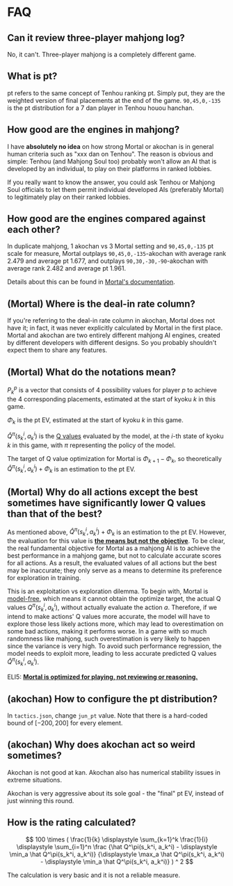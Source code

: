 # FAQ
## Can it review three-player mahjong log?
No, it can't. Three-player mahjong is a completely different game.

## What is pt?
pt refers to the same concept of Tenhou ranking pt. Simply put, they are the weighted version of final placements at the end of the game. `90,45,0,-135` is the pt distribution for a 7 dan player in Tenhou houou hanchan.

## How good are the engines in mahjong?
I have **absolutely no idea** on how strong Mortal or akochan is in general human criteria such as "xxx dan on Tenhou". The reason is obvious and simple: Tenhou (and Mahjong Soul too) probably won't allow an AI that is developed by an individual, to play on their platforms in ranked lobbies.

If you really want to know the answer, you could ask Tenhou or Mahjong Soul officials to let them permit individual developed AIs (preferably Mortal) to legitimately play on their ranked lobbies.

## How good are the engines compared against each other?
In duplicate mahjong, 1 akochan vs 3 Mortal setting and `90,45,0,-135` pt scale for measure, Mortal outplays `90,45,0,-135`-akochan with average rank 2.479 and average pt 1.677, and outplays `90,30,-30,-90`-akochan with average rank 2.482 and average pt 1.961.

Details about this can be found in [Mortal's documentation](https://mortal.ekyu.moe/perf/strength.html#mortal-vs-akochan).

## (Mortal) Where is the deal-in rate column?
If you're referring to the deal-in rate column in akochan, Mortal does not have it; in fact, it was never explicitly calculated by Mortal in the first place. Mortal and akochan are two entirely different mahjong AI engines, created by different developers with different designs. So you probably shouldn't expect them to share any features. 

## (Mortal) What do the notations mean?
$P_k^p$ is a vector that consists of 4 possibility values for player $p$ to achieve the 4 corresponding placements, estimated at the start of kyoku $k$ in this game.

$\Phi_k$ is the pt EV, estimated at the start of kyoku $k$ in this game.

$\hat Q^\pi(s_k^i, a_k^i)$ is the [Q values](https://en.wikipedia.org/wiki/Q-learning) evaluated by the model,
at the $i$-th state of kyoku $k$ in this game,
with $\pi$ representing the policy of the model.

The target of Q value optimization for Mortal is $\Phi_{k+1} - \Phi_k$,
so theoretically $\hat Q^\pi(s_k^i, a_k^i) + \Phi_k$ is an estimation to the pt EV.

## (Mortal) Why do all actions except the best sometimes have significantly lower Q values than that of the best?
As mentioned above, $\hat Q^\pi(s_k^i, a_k^i) + \Phi_k$ is an estimation to the pt EV. However, the evaluation for this value is **<ins>the means but not the objective</ins>**. To be clear, the real fundamental objective for Mortal as a mahjong AI is to achieve the best performance in a mahjong game, but not to calculate accurate scores for all actions. As a result, the evaluated values of all actions but the best may be inaccurate; they only serve as a means to determine its preference for exploration in training.

This is an exploitation vs exploration dilemma. To begin with, Mortal is [model-free](https://en.wikipedia.org/wiki/Model-free_(reinforcement_learning)), which means it cannot obtain the optimize target, the actual Q values $Q^\pi(s_k^i, a_k^i)$, without actually evaluate the action $a$.
Therefore, if we intend to make actions' Q values more accurate, the model will have to explore those less likely actions more, which may lead to overestimation on some bad actions, making it performs worse. In a game with so much randomness like mahjong, such overestimation is very likely to happen since the variance is very high. To avoid such performance regression, the model needs to exploit more, leading to less accurate predicted Q values $\hat Q^\pi(s_k^i, a_k^i)$.

ELI5: **<ins>Mortal is optimized for playing, not reviewing or reasoning.</ins>**

## (akochan) How to configure the pt distribution?
In `tactics.json`, change `jun_pt` value. Note that there is a hard-coded bound of $[-200, 200]$ for every element.

## (akochan) Why does akochan act so weird sometimes?
Akochan is not good at kan. Akochan also has numerical stability issues in extreme situations.

Akochan is very aggressive about its sole goal - the "final" pt EV, instead of just winning this round.

## How is the rating calculated?
$$
100 \times (
    \frac{1}{k} \displaystyle \sum_{k=1}^k
    \frac{1}{i} \displaystyle \sum_{i=1}^n
    \frac
    {\hat Q^\pi(s_k^i, a_k^i) - \displaystyle \min_a \hat Q^\pi(s_k^i, a_k^i)}
    {\displaystyle \max_a \hat Q^\pi(s_k^i, a_k^i) - \displaystyle \min_a \hat Q^\pi(s_k^i, a_k^i)}
) ^ 2
$$

The calculation is very basic and it is not a reliable measure.
